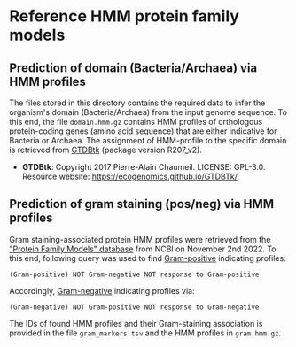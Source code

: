 # Reference HMM protein family models

## Prediction of domain (Bacteria/Archaea) via HMM profiles

The files stored in this directory contains the required data to infer the organism's domain (Bacteria/Archaea) from the input genome sequence. To this end, the file `domain.hmm.gz` contains HMM profiles of orthologous protein-coding genes (amino acid sequence) that are either indicative for Bacteria or Archaea. The assignment of HMM-profile to the specific domain is retrieved from [GTDBtk](https://github.com/Ecogenomics/GTDBTk) (package version R207_v2). 

- **GTDBtk**: Copyright 2017 Pierre-Alain Chaumeil. LICENSE: GPL-3.0. Resource website: https://ecogenomics.github.io/GTDBTk/

## Prediction of gram staining (pos/neg) via HMM profiles

Gram staining-associated protein HMM profiles were retrieved from the ["Protein Family Models" database](https://www.ncbi.nlm.nih.gov/protfam) from NCBI on November 2nd 2022. To this end, following query was used to find <u>Gram-positive</u> indicating profiles:

`(Gram-positive) NOT Gram-negative NOT response to Gram-positive`

Accordingly, <u>Gram-negative</u> indicating profiles via:

`(Gram-negative) NOT Gram-positive NOT response to Gram-negative`

The IDs of found HMM profiles and their Gram-staining association is provided in the file `gram_markers.tsv` and the HMM profiles in `gram.hmm.gz`.
